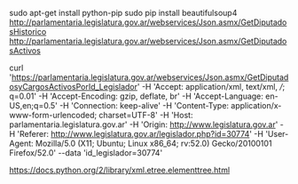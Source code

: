 sudo apt-get install python-pip
sudo pip install beautifulsoup4
http://parlamentaria.legislatura.gov.ar/webservices/Json.asmx/GetDiputadosHistorico
http://parlamentaria.legislatura.gov.ar/webservices/Json.asmx/GetDiputadosActivos

curl 'https://parlamentaria.legislatura.gov.ar/webservices/Json.asmx/GetDiputadosyCargosActivosPorId_Legislador' -H 'Accept: application/xml, text/xml, */*; q=0.01' -H 'Accept-Encoding: gzip, deflate, br' -H 'Accept-Language: en-US,en;q=0.5' -H 'Connection: keep-alive' -H 'Content-Type: application/x-www-form-urlencoded; charset=UTF-8' -H 'Host: parlamentaria.legislatura.gov.ar' -H 'Origin: http://www.legislatura.gov.ar' -H 'Referer: http://www.legislatura.gov.ar/legislador.php?id=30774' -H 'User-Agent: Mozilla/5.0 (X11; Ubuntu; Linux x86_64; rv:52.0) Gecko/20100101 Firefox/52.0' --data 'id_legislador=30774'

https://docs.python.org/2/library/xml.etree.elementtree.html